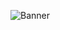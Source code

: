 ![Banner](https://capsule-render.vercel.app/api?type=typing&color=1E3A8A&height=100&section=header&fontAlign=50&fontSize=30&text=Hi,+I'm+youngmin!&animation=typing&fontColor=ffffff&fontAlignY=40&theme=light&bgColor=87CEEB&format=png)

